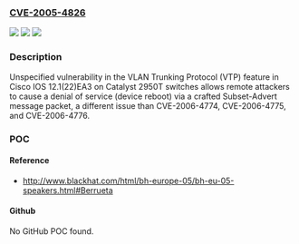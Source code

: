 ### [CVE-2005-4826](https://cve.mitre.org/cgi-bin/cvename.cgi?name=CVE-2005-4826)
![](https://img.shields.io/static/v1?label=Product&message=n%2Fa&color=blue)
![](https://img.shields.io/static/v1?label=Version&message=n%2Fa&color=blue)
![](https://img.shields.io/static/v1?label=Vulnerability&message=n%2Fa&color=brighgreen)

### Description

Unspecified vulnerability in the VLAN Trunking Protocol (VTP) feature in Cisco IOS 12.1(22)EA3 on Catalyst 2950T switches allows remote attackers to cause a denial of service (device reboot) via a crafted Subset-Advert message packet, a different issue than CVE-2006-4774, CVE-2006-4775, and CVE-2006-4776.

### POC

#### Reference
- http://www.blackhat.com/html/bh-europe-05/bh-eu-05-speakers.html#Berrueta

#### Github
No GitHub POC found.

